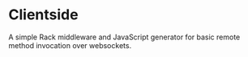 Clientside
==========

A simple Rack middleware and JavaScript generator for basic remote method invocation over websockets.

